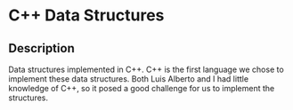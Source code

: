 # C++ Data Structures

## Description

Data structures implemented in C++. C++ is the first language we chose to implement these data structures. Both Luis Alberto and I had little knowledge of C++, so it posed a good challenge for us to implement the structures.